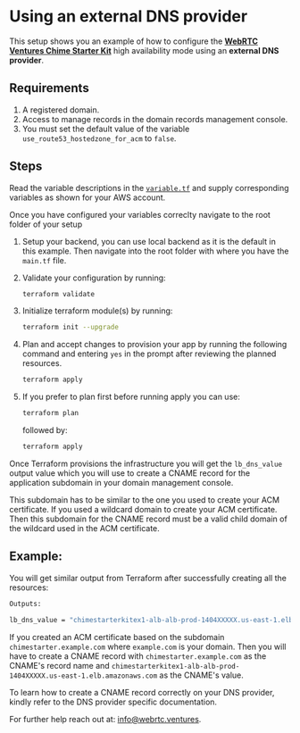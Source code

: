 # Using an external DNS provider
This setup shows you an example of how to configure the [**WebRTC Ventures Chime Starter Kit**](https://aws.amazon.com/marketplace/pp/prodview-5glqwwdijegwe) high availability mode using an **external DNS provider**.

## Requirements
1. A registered domain.
2. Access to manage records in the domain records management console.
3. You must set the default value of the variable `use_route53_hostedzone_for_acm` to `false`.

## Steps
Read the variable descriptions in the [`variable.tf`](./variables.tf) and supply corresponding variables as shown for your AWS account. 

Once you have configured your variables correclty navigate to the root folder of your setup
1. Setup your backend, you can use local backend as it is the default in this example. Then navigate into the root folder with where you have the `main.tf` file.
2. Validate your configuration by running:
   ```bash
   terraform validate
   ```
3. Initialize terraform module(s) by running:
   ```bash
   terraform init --upgrade
   ```
4. Plan and accept changes to provision your app by running the following command and entering `yes` in the prompt after reviewing the planned resources.
   ```bash
   terraform apply
   ```

5. If you prefer to plan first before running apply you can use:
   ```bash
   terraform plan
   ```

   followed by:

   ```bash
   terraform apply
   ```
Once Terraform provisions the infrastructure you will get the `lb_dns_value` output value which you will use to create a CNAME record for the application subdomain in your domain management console.

This subdomain has to be similar to the one you used to create your ACM certificate. If you used a wildcard domain to create your ACM certificate. Then this subdomain for the CNAME record must be a valid child domain of the wildcard used in the ACM certificate.

## Example:
You will get similar output from Terraform after successfully creating all the resources:
```bash
Outputs:

lb_dns_value = "chimestarterkitex1-alb-alb-prod-1404XXXXX.us-east-1.elb.amazonaws.com"

```
If you created an ACM certificate based on the subdomain `chimestarter.example.com` where `example.com` is your domain. Then you will have to create a CNAME record with `chimestarter.example.com` as the CNAME's record name and `chimestarterkitex1-alb-alb-prod-1404XXXXX.us-east-1.elb.amazonaws.com` as the CNAME's value.

To learn how to create a CNAME record correctly on your DNS provider, kindly refer to the DNS provider specific documentation.

For further help reach out at: [info@webrtc.ventures](mailto:info@webrtc.ventures).
